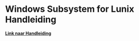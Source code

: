 # Windows Subsystem for Lunix Handleiding
**[Link naar Handleiding](https://avansmechatronica.github.io/WindowsSubsystemForLinuxHandleiding/)**
